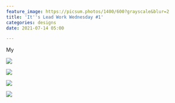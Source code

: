 ```yaml
---
feature_image: https://picsum.photos/1400/600?grayscale&blur=2
title: 'It''s Lead Work Wednesday #1'
categories: designs
date: 2021-07-14 05:00

---
```

My

![](https://res.cloudinary.com/paddysplace/image/upload/v1626276153/blog/work/IMG_20210630_142002_jiaktj.jpg)

![](https://res.cloudinary.com/paddysplace/image/upload/v1626276156/blog/work/IMG_20210713_083625_oohurn.jpg)

![](https://res.cloudinary.com/paddysplace/image/upload/v1626276159/blog/work/IMG_20210714_093049_y2jqkv.jpg)

![](https://res.cloudinary.com/paddysplace/image/upload/v1626276160/blog/work/IMG_20210714_133225_wg9guk.jpg)